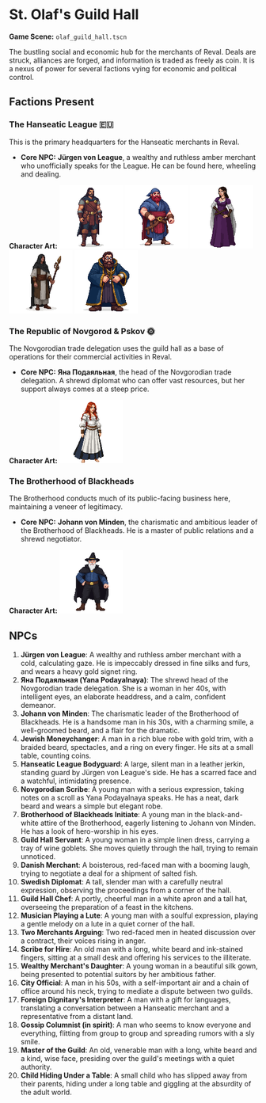 # St. Olaf's Guild Hall

**Game Scene:** `olaf_guild_hall.tscn`

The bustling social and economic hub for the merchants of Reval. Deals are struck, alliances are forged, and information is traded as freely as coin. It is a nexus of power for several factions vying for economic and political control.

## Factions Present

### The Hanseatic League 🇪🇺
This is the primary headquarters for the Hanseatic merchants in Reval.
-   **Core NPC:** **Jürgen von League**, a wealthy and ruthless amber merchant who unofficially speaks for the League. He can be found here, wheeling and dealing.

**Character Art:**
![](../../assets/characters/hansa/hansa-1.png)
![](../../assets/characters/hansa/hansa-2.png)
![](../../assets/characters/hansa/hansa-3.png)
![](../../assets/characters/hansa/image-4.png)
![Jewish moneychanger in a rich blue robe with gold trim, braided beard, spectacles, and a ring on every finger.](../../assets/characters/hansa/image-18.png)

### The Republic of Novgorod & Pskov 🌞
The Novgorodian trade delegation uses the guild hall as a base of operations for their commercial activities in Reval.
-   **Core NPC:** **Яна Подаяльная**, the head of the Novgorodian trade delegation. A shrewd diplomat who can offer vast resources, but her support always comes at a steep price.

**Character Art:**
![](../../assets/characters/novgorod/image-11.png)

### The Brotherhood of Blackheads
The Brotherhood conducts much of its public-facing business here, maintaining a veneer of legitimacy.
-   **Core NPC:** **Johann von Minden**, the charismatic and ambitious leader of the Brotherhood of Blackheads. He is a master of public relations and a shrewd negotiator.

**Character Art:**
![](../../assets/characters/veil/image-7.png)

## NPCs

1.  **Jürgen von League**: A wealthy and ruthless amber merchant with a cold, calculating gaze. He is impeccably dressed in fine silks and furs, and wears a heavy gold signet ring.
2.  **Яна Подаяльная (Yana Podayalnaya)**: The shrewd head of the Novgorodian trade delegation. She is a woman in her 40s, with intelligent eyes, an elaborate headdress, and a calm, confident demeanor.
3.  **Johann von Minden**: The charismatic leader of the Brotherhood of Blackheads. He is a handsome man in his 30s, with a charming smile, a well-groomed beard, and a flair for the dramatic.
4.  **Jewish Moneychanger**: A man in a rich blue robe with gold trim, with a braided beard, spectacles, and a ring on every finger. He sits at a small table, counting coins.
5.  **Hanseatic League Bodyguard**: A large, silent man in a leather jerkin, standing guard by Jürgen von League's side. He has a scarred face and a watchful, intimidating presence.
6.  **Novgorodian Scribe**: A young man with a serious expression, taking notes on a scroll as Yana Podayalnaya speaks. He has a neat, dark beard and wears a simple but elegant robe.
7.  **Brotherhood of Blackheads Initiate**: A young man in the black-and-white attire of the Brotherhood, eagerly listening to Johann von Minden. He has a look of hero-worship in his eyes.
8.  **Guild Hall Servant**: A young woman in a simple linen dress, carrying a tray of wine goblets. She moves quietly through the hall, trying to remain unnoticed.
9.  **Danish Merchant**: A boisterous, red-faced man with a booming laugh, trying to negotiate a deal for a shipment of salted fish.
10. **Swedish Diplomat**: A tall, slender man with a carefully neutral expression, observing the proceedings from a corner of the hall.
11. **Guild Hall Chef**: A portly, cheerful man in a white apron and a tall hat, overseeing the preparation of a feast in the kitchens.
12. **Musician Playing a Lute**: A young man with a soulful expression, playing a gentle melody on a lute in a quiet corner of the hall.
13. **Two Merchants Arguing**: Two red-faced men in heated discussion over a contract, their voices rising in anger.
14. **Scribe for Hire**: An old man with a long, white beard and ink-stained fingers, sitting at a small desk and offering his services to the illiterate.
15. **Wealthy Merchant's Daughter**: A young woman in a beautiful silk gown, being presented to potential suitors by her ambitious father.
16. **City Official**: A man in his 50s, with a self-important air and a chain of office around his neck, trying to mediate a dispute between two guilds.
17. **Foreign Dignitary's Interpreter**: A man with a gift for languages, translating a conversation between a Hanseatic merchant and a representative from a distant land.
18. **Gossip Columnist (in spirit)**: A man who seems to know everyone and everything, flitting from group to group and spreading rumors with a sly smile.
19. **Master of the Guild**: An old, venerable man with a long, white beard and a kind, wise face, presiding over the guild's meetings with a quiet authority.
20. **Child Hiding Under a Table**: A small child who has slipped away from their parents, hiding under a long table and giggling at the absurdity of the adult world.
